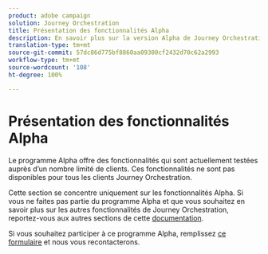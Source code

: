 ```yaml
---
product: adobe campaign
solution: Journey Orchestration
title: Présentation des fonctionnalités Alpha
description: En savoir plus sur la version Alpha de Journey Orchestration.
translation-type: tm+mt
source-git-commit: 57dc86d775bf8860aa09300cf2432d70c62a2993
workflow-type: tm+mt
source-wordcount: '108'
ht-degree: 100%

---
```



# Présentation des fonctionnalités Alpha

Le programme Alpha offre des fonctionnalités qui sont actuellement testées auprès d’un nombre limité de clients. Ces fonctionnalités ne sont pas disponibles pour tous les clients Journey Orchestration.

Cette section se concentre uniquement sur les fonctionnalités Alpha. Si vous ne faites pas partie du programme Alpha et que vous souhaitez en savoir plus sur les autres fonctionnalités de Journey Orchestration, reportez-vous aux autres sections de cette [documentation](../../journey-orchestration-home.md).

Si vous souhaitez participer à ce programme Alpha, remplissez [ce formulaire](https://forms.office.com/Pages/ResponsePage.aspx?id=Wht7-jR7h0OUrtLBeN7O4RuhNDklrkhHrsBisppjRThURDJTTUxWSTBJQU1OSTBTVjMwUDRIQURDNS4u) et nous vous recontacterons.


